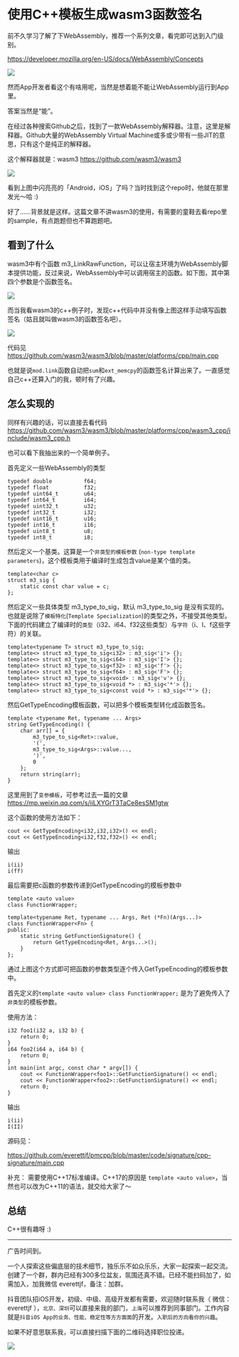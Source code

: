 # 使用C++模板生成wasm3函数签名

前不久学习了解了下WebAssembly，推荐一个系列文章，看完即可达到入门级别。

https://developer.mozilla.org/en-US/docs/WebAssembly/Concepts

![](/media/15850625038567.jpg)


然而App开发者看这个有啥用呢，当然是想着能不能让WebAssembly运行到App里。

答案当然是“能”。

在经过各种搜索Github之后，找到了一款WebAssembly解释器。注意，这里是解释器。Github大量的WebAssembly Virtual Machine或多或少带有一些JIT的意思，只有这个是纯正的解释器。

这个解释器就是：wasm3
https://github.com/wasm3/wasm3

![](/media/15850628112952.jpg)


看到上图中闪亮亮的「Android，iOS」了吗？当时找到这个repo时，他就在那里发光～哈 :)

好了……背景就是这样。这篇文章不讲wasm3的使用，有需要的童鞋去看repo里的sample，有点跑题但也不算跑题吧。


## 看到了什么

wasm3中有个函数 m3_LinkRawFunction，可以让宿主环境为WebAssembly脚本提供功能，反过来说，WebAssembly中可以调用宿主的函数。如下图，其中第四个参数是个函数签名。

![](/media/15850630601952.jpg)

而当我看wasm3的c++例子时，发现c++代码中并没有像上图这样手动填写函数签名（姑且就叫做wasm3的函数签名吧）。

![](/media/15850633762679.jpg)

代码见
https://github.com/wasm3/wasm3/blob/master/platforms/cpp/main.cpp

也就是说`mod.link`函数自动把`sum`和`ext_memcpy`的函数签名计算出来了。一直感觉自己c++还算入门的我，顿时有了兴趣。


## 怎么实现的

同样有兴趣的话，可以直接去看代码
https://github.com/wasm3/wasm3/blob/master/platforms/cpp/wasm3_cpp/include/wasm3_cpp.h

也可以看下我抽出来的一个简单例子。

首先定义一些WebAssembly的类型

```
typedef double          f64;
typedef float           f32;
typedef uint64_t        u64;
typedef int64_t         i64;
typedef uint32_t        u32;
typedef int32_t         i32;
typedef uint16_t        u16;
typedef int16_t         i16;
typedef uint8_t         u8;
typedef int8_t          i8;
```

然后定义一个基类。这算是一个`非类型的模板参数` (`non-type template parameters`)，这个模板类用于编译时生成包含value是某个值的类。

```
template<char c>
struct m3_sig {
    static const char value = c;
};
```

然后定义一些具体类型 m3_type_to_sig，默认 m3_type_to_sig 是没有实现的。也就是说除了`模板特化`(`Template Specialization`)的类型之外，不接受其他类型。下面的代码建立了编译时的`类型`（i32、i64、f32这些类型）与`字符`（i、I、f这些字符）的关联。

```
template<typename T> struct m3_type_to_sig;
template<> struct m3_type_to_sig<i32> : m3_sig<'i'> {};
template<> struct m3_type_to_sig<i64> : m3_sig<'I'> {};
template<> struct m3_type_to_sig<f32> : m3_sig<'f'> {};
template<> struct m3_type_to_sig<f64> : m3_sig<'F'> {};
template<> struct m3_type_to_sig<void> : m3_sig<'v'> {};
template<> struct m3_type_to_sig<void *> : m3_sig<'*'> {};
template<> struct m3_type_to_sig<const void *> : m3_sig<'*'> {};
```

然后GetTypeEncoding模板函数，可以把多个模板类型转化成函数签名。

```
template <typename Ret, typename ... Args>
string GetTypeEncoding() {
    char arr[] = {
        m3_type_to_sig<Ret>::value,
        '(',
        m3_type_to_sig<Args>::value...,
        ')',
        0
    };
    return string(arr);
}
```

这里用到了`变参模板`，可参考过去一篇的文章
https://mp.weixin.qq.com/s/iiLXYGrT3TaCe8esSM1gtw

这个函数的使用方法如下：

```
cout << GetTypeEncoding<i32,i32,i32>() << endl;
cout << GetTypeEncoding<i32,f32,f32>() << endl;
```

输出

```
i(ii)
i(ff)
```

最后需要把c函数的参数传递到GetTypeEncoding的模板参数中

```
template <auto value>
class FunctionWrapper;

template<typename Ret, typename ... Args, Ret (*Fn)(Args...)>
class FunctionWrapper<Fn> {
public:
    static string GetFunctionSignature() {
        return GetTypeEncoding<Ret, Args...>();
    }
};
```

通过上图这个方式即可把函数的参数类型逐个传入GetTypeEncoding的模板参数中。

首先定义的`template <auto value> class FunctionWrapper;` 是为了避免传入了`非类型`的模板参数。


使用方法：

```
i32 foo1(i32 a, i32 b) {
    return 0;
}
i64 foo2(i64 a, i64 b) {
    return 0;
}
int main(int argc, const char * argv[]) {
    cout << FunctionWrapper<foo1>::GetFunctionSignature() << endl;
    cout << FunctionWrapper<foo2>::GetFunctionSignature() << endl;
    return 0;
}
```

输出

```
i(ii)
I(II)
```

源码见：

https://github.com/everettjf/pmcpp/blob/master/code/signature/cpp-signature/main.cpp

补充：
需要使用C++17标准编译。C++17的原因是 `template <auto value>`，当然也可以改为C++11的语法，就交给大家了～

## 总结

C++很有趣呀 :)


---


广告时间到。

一个人探索这些偏底层的技术细节，独乐乐不如众乐乐，大家一起探索一起交流。创建了一个群，群内已经有300多位盆友，氛围还真不错。已经不能扫码加了，如需加入，加我微信 everettjf，备注：加群。

抖音团队招iOS开发，初级、中级、高级开发都有需要，欢迎随时联系我（ 微信：everettjf ），`北京、深圳`可以直接来我的部门，`上海`可以推荐到同事部门。工作内容就是`抖音iOS App的业务、性能、稳定性等方方面面`的开发。`入职后的方向看你的兴趣`。

如果不好意思联系我，可以直接扫描下面的二维码选择职位投递。

![](/media/15850648781755.jpg)






